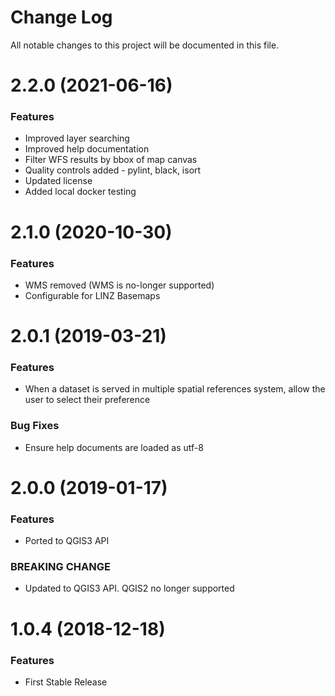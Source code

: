 # Change Log

All notable changes to this project will be documented in this file.

# 2.2.0  (2021-06-16)
### Features
* Improved layer searching
* Improved help documentation
* Filter WFS results by bbox of map canvas
* Quality controls added - pylint, black, isort
* Updated license
* Added local docker testing

# 2.1.0  (2020-10-30)
### Features
* WMS removed (WMS is no-longer supported)
* Configurable for LINZ Basemaps

# 2.0.1  (2019-03-21)
### Features
* When a dataset is served in multiple spatial references system, allow the user to select
their preference

### Bug Fixes
* Ensure help documents are loaded as utf-8

# 2.0.0  (2019-01-17)
### Features
* Ported to QGIS3 API

### BREAKING CHANGE
* Updated to QGIS3 API. QGIS2 no longer supported

# 1.0.4  (2018-12-18)
### Features
* First Stable Release
